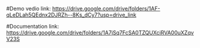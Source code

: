 #Demo vedio link:
https://drive.google.com/drive/folders/1AF-qLeDLah5QEdnx2DJRZh--8Ks_dCy7?usp=drive_link

#Documentation link:
https://drive.google.com/drive/folders/1A7jSq7FcSA0TZQUXciRVA00uXZqvV23S
